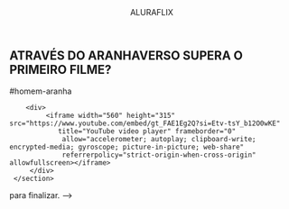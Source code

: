   <!DOCTYPE html>
 <html lang="pt-br">
  
  <head>
     <meta charset="UTF-8">
      <meta name="viewport" content="width=device-width, initial-scale=1.0">
     <title>AluraFlix</title>
      <link rel="stylesheet" href="style.css">
  </head>
 
 <body> <!--Inicio, corpo do documento-->
     <header>ALURAFLIX</header>
     <section>
         <div>
             <h1>ATRAVÉS DO ARANHAVERSO SUPERA O PRIMEIRO FILME?</h1>
             <p>#homem-aranha</p>
        </div>

        <div>
             <iframe width="560" height="315" src="https://www.youtube.com/embed/gt_FAE1Eg2Q?si=Etv-tsY_b12O0wKE"
                title="YouTube video player" frameborder="0"
                 allow="accelerometer; autoplay; clipboard-write; encrypted-media; gyroscope; picture-in-picture; web-share"
                 referrerpolicy="strict-origin-when-cross-origin" allowfullscreen></iframe>
         </div>
     </section>
 </body><!--Fim, corpo do documento-->
 
 </html>
 
<!-- Comentários em HTML são trechos de texto dentro do código que são ignorados pelo navegador e
 não são exibidos na página web.  
 Para criar um comentário em HTML, utilize a tag <!-- para iniciar o comentário e a tag --> para finalizar. -->

 <!-- (HTML) Linguagem de Marcação de Hipertexto,
 é a linguagem padrão usada para criar e estruturar páginas web. -->
 
<!-- <body> (define o corpo do documento, ou seja, tudo o que será exibido na página web, como texto, imagens, vídeos
 e outros conteúdos visíveis. É dentro da tag <body> que você coloca o conteúdo principal do seu site.) -->

 <!-- <section> (define uma seção genérica em um documento HTML,
 geralmente usada para agrupar conteúdo relacionado e com um título.) -->
 
 <!-- <div> em HTML é um elemento de bloco genérico usado para agrupar outros elementos HTML e
 definir seções ou divisões em uma página web.  
id: Define um identificador único para a <div>, usado para estilização com CSS e interação com JavaScript.  
 class: Define uma ou mais classes para a <div>, usadas para aplicar estilos CSS ou selecionar elementos em JavaScript. -->

 <!-- <iframe> (um iframe (inline frame) é um elemento que permite incorporar outro documento HTML dentro de uma página web.  
 src: Atributo que especifica a URL do documento a ser exibido no iframe.  
width: Define a largura do iframe, geralmente em pixels.  
 height: Define a altura do iframe, geralmente em pixels.  
Responsividade: é importante garantir que os iframes sejam responsivos,
 ou seja, que se adaptem a diferentes tamanhos de tela.) -->
    
